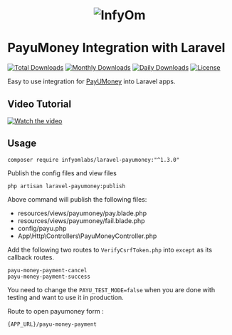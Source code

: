 <h1 align="center"><img src="https://assets.infyom.com/open-source/infyom-logo.png" alt="InfyOm"></h1>

PayuMoney Integration with Laravel
==========================

[![Total Downloads](https://poser.pugx.org/infyomlabs/laravel-payumoney/downloads)](https://packagist.org/packages/infyomlabs/laravel-payumoney)
[![Monthly Downloads](https://poser.pugx.org/infyomlabs/laravel-payumoney/d/monthly)](https://packagist.org/packages/infyomlabs/laravel-payumoney)
[![Daily Downloads](https://poser.pugx.org/infyomlabs/laravel-payumoney/d/daily)](https://packagist.org/packages/infyomlabs/laravel-payumoney)
[![License](https://poser.pugx.org/infyomlabs/laravel-payumoney/license)](https://packagist.org/packages/infyomlabs/laravel-payumoney)

Easy to use integration for [PayUMoney](https://www.payu.in/) into Laravel apps.

## Video Tutorial

[![Watch the video](http://assets.infyom.com/open-source/laravel-payumoney-sample.gif)](http://assets.infyom.com/open-source/laravel-payumoney-sample.gif)


## Usage

```
composer require infyomlabs/laravel-payumoney:"^1.3.0"
```

Publish the config files and view files

```
php artisan laravel-payumoney:publish
```

Above command will publish the following files:

- resources/views/payumoney/pay.blade.php
- resources/views/payumoney/fail.blade.php
- config/payu.php
- App\Http\Controllers\PayuMoneyController.php


Add the following two routes to `VerifyCsrfToken.php` into `except` as its callback routes.

```
payu-money-payment-cancel
payu-money-payment-success
```

You need to change the `PAYU_TEST_MODE=false` when you are done with testing and want to use it in production.

Route to open payumoney form :

```
{APP_URL}/payu-money-payment
```





